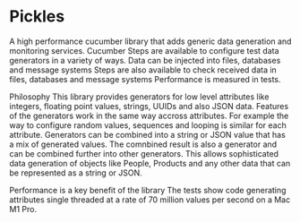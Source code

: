 # Pickles
A high performance cucumber library that adds generic data generation and monitoring services. 
Cucumber Steps are available to configure test data generators in a variety of ways.
Data can be injected into files, databases and message systems
Steps are also available to check received data in files, databases and message systems
Performance is measured in tests.

Philosophy
This library provides generators for low level attributes like integers, floating point values, strings, UUIDs and also JSON data. Features of the generators work in the same way accross attributes. For example the way to configure random values, sequences and looping is similar for each attribute. Generators can be combined into a string or JSON value that has a mix of generated values. The comnbined result is also a generator and can be combined further into other generators. This allows sophisticated data generation of objects like People, Products and any other data that can be represented as a string or JSON.

Performance is a key benefit of the library
The tests show code generating attributes single threaded at a rate of 70 million values per second on a Mac M1 Pro.
